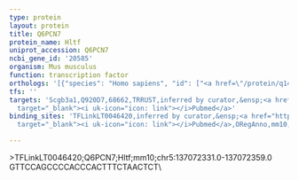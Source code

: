 ```yaml
---
type: protein
layout: protein
title: Q6PCN7
protein_name: Hltf
uniprot_accession: Q6PCN7
ncbi_gene_id: '20585'
organism: Mus musculus
function: transcription factor
orthologs: '[{"species": "Homo sapiens", "id": ["<a href=\"/protein/q14527\">Q14527</a>"]}, {"species": "Rattus norvegicus", "id": ["A0A0G2JVH5"]}]'
tfs: ''
targets: 'Scgb3a1,Q920D7,68662,TRRUST,inferred by curator,&ensp;<a href="https://www.ncbi.nlm.nih.gov/pubmed/?term=23826137%5Buid%5D+OR+29087512%5Buid%5D"
  target="_blank"><i uk-icon="icon: link"></i>Pubmed</a>'
binding_sites: 'TFLinkLT0046420,inferred by curator,&ensp;<a href="https://www.ncbi.nlm.nih.gov/pubmed/?term=18971253%5Buid%5D"
  target="_blank"><i uk-icon="icon: link"></i>Pubmed</a>,ORegAnno,mm10,chr5,137072331,137072359,-'

---
```

\>TFLinkLT0046420;Q6PCN7;Hltf;mm10;chr5:137072331.0-137072359.0\GTTCCAGCCCCACCCACTTTCTAACTCT\